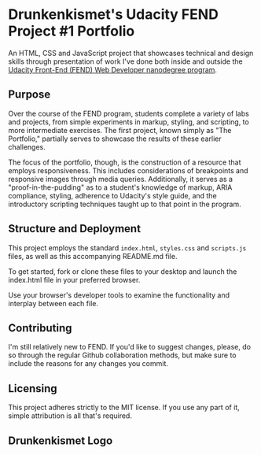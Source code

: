 # Drunkenkismet's Udacity FEND Project #1 Portfolio</h1>

An HTML, CSS and JavaScript project that showcases technical and design skills through presentation of work I've done both inside and outside the <a href="https://www.udacity.com/course/front-end-web-developer-nanodegree--nd001?gclid=Cj0KCQjw_ZrXBRDXARIsAA8KauQsypAOTlpha3ku6W6n3XNbn2rDIckjMuE850oIK3NoN5upPpPLMu0aAj6GEALw_wcB">Udacity Front-End (FEND) Web Developer nanodegree program</a>.

## Purpose

Over the course of the FEND program, students complete a variety of labs and projects, from simple experiments in markup, styling, and scripting, to more intermediate exercises. The first project, known simply as "The Portfolio," partially serves to showcase the results of these earlier challenges. 

The focus of the portfolio, though, is the construction of a resource that employs responsiveness. This includes considerations of breakpoints and responsive images through media queries. Additionally, it serves as a "proof-in-the-pudding" as to a student's knowledge of markup, ARIA compliance, styling, adherence to Udacity's style guide, and the introductory scripting techniques taught up to that point in the program.

## Structure and Deployment

This project employs the standard `index.html`, `styles.css` and `scripts.js` files, as well as this accompanying README.md file. 

To get started, fork or clone these files to your desktop and launch the index.html file in your preferred browser. 

Use your browser's developer tools to examine the functionality and interplay between each file.

## Contributing

I'm still relatively new to FEND. If you'd like to suggest changes, please, do so through the regular Github collaboration methods, but make sure to include the reasons for any changes you commit. 

## Licensing

This project adheres strictly to the MIT license. If you use any part of it, simple attribution is all that's required. 

## Drunkenkismet Logo



